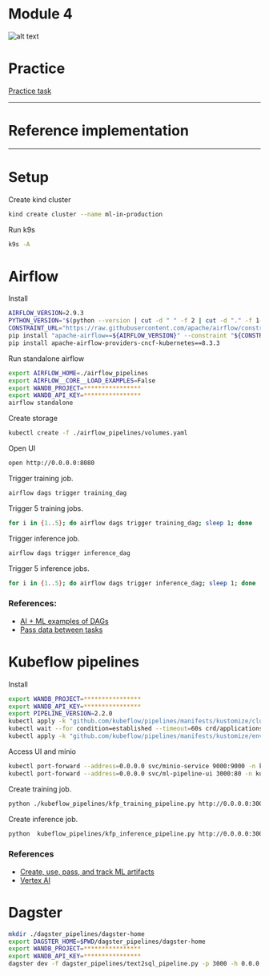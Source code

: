 # Module 4

![alt text](./../docs/pipelines.jpg)

# Practice 

[Practice task](./PRACTICE.md)

*** 

# Reference implementation

***

# Setup 

Create kind cluster

```bash
kind create cluster --name ml-in-production
```

Run k9s

```bash
k9s -A
```

# Airflow

Install

```bash
AIRFLOW_VERSION=2.9.3
PYTHON_VERSION="$(python --version | cut -d " " -f 2 | cut -d "." -f 1-2)"
CONSTRAINT_URL="https://raw.githubusercontent.com/apache/airflow/constraints-${AIRFLOW_VERSION}/constraints-${PYTHON_VERSION}.txt"
pip install "apache-airflow==${AIRFLOW_VERSION}" --constraint "${CONSTRAINT_URL}"
pip install apache-airflow-providers-cncf-kubernetes==8.3.3
```

Run standalone airflow

```bash
export AIRFLOW_HOME=./airflow_pipelines
export AIRFLOW__CORE__LOAD_EXAMPLES=False
export WANDB_PROJECT=****************
export WANDB_API_KEY=****************
airflow standalone
```

Create storage

```bash
kubectl create -f ./airflow_pipelines/volumes.yaml
```

Open UI

```bash
open http://0.0.0.0:8080
```

Trigger training job.

```bash
airflow dags trigger training_dag
```

Trigger 5 training jobs.

```bash
for i in {1..5}; do airflow dags trigger training_dag; sleep 1; done
```

Trigger inference job.

```bash
airflow dags trigger inference_dag
```

Trigger 5 inference jobs.

```bash
for i in {1..5}; do airflow dags trigger inference_dag; sleep 1; done
```

### References:

- [AI + ML examples of DAGs](https://registry.astronomer.io/dags?categoryName=AI+%2B+Machine+Learning&limit=24&sorts=updatedAt%3Adesc)
- [Pass data between tasks](https://www.astronomer.io/docs/learn/airflow-passing-data-between-tasks)


# Kubeflow pipelines

Install

```bash
export WANDB_PROJECT=****************
export WANDB_API_KEY=****************
export PIPELINE_VERSION=2.2.0
kubectl apply -k "github.com/kubeflow/pipelines/manifests/kustomize/cluster-scoped-resources?ref=$PIPELINE_VERSION"
kubectl wait --for condition=established --timeout=60s crd/applications.app.k8s.io
kubectl apply -k "github.com/kubeflow/pipelines/manifests/kustomize/env/dev?ref=$PIPELINE_VERSION"
```


Access UI and minio

```bash
kubectl port-forward --address=0.0.0.0 svc/minio-service 9000:9000 -n kubeflow
kubectl port-forward --address=0.0.0.0 svc/ml-pipeline-ui 3000:80 -n kubeflow
```

Create training job.

```bash
python ./kubeflow_pipelines/kfp_training_pipeline.py http://0.0.0.0:3000
```

Create inference job.

```bash
python  kubeflow_pipelines/kfp_inference_pipeline.py http://0.0.0.0:3000
```


### References

- [Create, use, pass, and track ML artifacts](https://www.kubeflow.org/docs/components/pipelines/v2/data-types/artifacts/#new-pythonic-artifact-syntax)
- [Vertex AI](https://cloud.google.com/vertex-ai/docs/pipelines/introduction)


# Dagster


```bash
mkdir ./dagster_pipelines/dagster-home
export DAGSTER_HOME=$PWD/dagster_pipelines/dagster-home
export WANDB_PROJECT=****************
export WANDB_API_KEY=****************
dagster dev -f dagster_pipelines/text2sql_pipeline.py -p 3000 -h 0.0.0.0
```